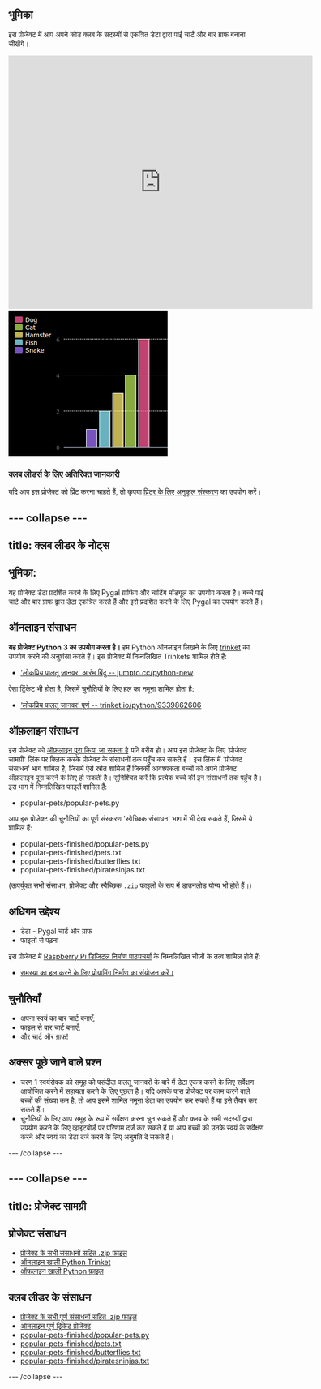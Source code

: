 ## भूमिका

इस प्रोजेक्ट में आप अपने कोड क्लब के सदस्यों से एकत्रित डेटा द्वारा पाई चार्ट और बार ग्राफ बनाना सीखेंगे।  

<div class="trinket">
  <iframe src="https://trinket.io/embed/python/70d24d92b8?outputOnly=true&start=result" width="600" height="500" frameborder="0" marginwidth="0" marginheight="0" allowfullscreen>
  </iframe>
  <img src="images/pets-finished.png">
</div>


### क्लब लीडर्स के लिए अतिरिक्त जानकारी

यदि आप इस प्रोजेक्ट को प्रिंट करना चाहते हैं, तो कृपया [प्रिंटर के लिए अनुकूल संस्करण](https://projects.raspberrypi.org/en/projects/popular-pets/print) का उपयोग करें।


--- collapse ---
---
title: क्लब लीडर के नोट्स
---


## भूमिका:
यह प्रोजेक्ट डेटा प्रदर्शित करने के लिए Pygal ग्राफिंग और चार्टिंग मॉड्यूल का उपयोग करता है। बच्चे पाई चार्ट और बार ग्राफ द्वारा डेटा एकत्रित करते हैं और इसे प्रदर्शित करने के लिए Pygal का उपयोग करते हैं।  

## ऑनलाइन संसाधन

__यह प्रोजेक्ट Python 3 का उपयोग करता है।__ हम Python ऑनलाइन लिखने के लिए [trinket](https://trinket.io/) का उपयोग करने की अनुशंसा करते हैं। इस प्रोजेक्ट में निम्नलिखित Trinkets शामिल होते हैं:

+ ['लोकप्रिय पालतू जानवर' आरंभ बिंदु -- jumpto.cc/python-new](http://jumpto.cc/python-new)

ऐसा ट्रिंकेट भी होता है, जिसमें चुनौतियों के लिए हल का नमूना शामिल होता है:

+ [‘लोकप्रिय पालतू जानवर’ पूर्ण -- trinket.io/python/9339862606](https://trinket.io/python/9339862606)

## ऑफ़लाइन संसाधन
इस प्रोजेक्ट को [ऑफ़लाइन पूरा किया जा सकता है](https://www.codeclubprojects.org/en-GB/resources/python-working-offline/) यदि वरीय हो। आप इस प्रोजेक्ट के लिए 'प्रोजेक्ट सामग्री' लिंक पर क्लिक करके प्रोजेक्ट के संसाधनों तक पहुँच कर सकते हैं। इस लिंक में 'प्रोजेक्ट संसाधन' भाग शामिल है, जिसमें ऐसे स्रोत शामिल हैं जिनकी आवश्यकता बच्चों को अपने प्रोजेक्ट ऑफ़लाइन पूरा करने के लिए हो सकती है। सुनिश्चित करें कि प्रत्येक बच्चे की इन संसाधनों तक पहुँच है। इस भाग में निम्नलिखित फाइलें शामिल हैं:

+ popular-pets/popular-pets.py

आप इस प्रोजेक्ट की चुनौतियों का पूर्ण संस्करण 'स्वैच्छिक संसाधन' भाग में भी देख सकते हैं, जिसमें ये शामिल हैं:

+ popular-pets-finished/popular-pets.py
+ popular-pets-finished/pets.txt
+ popular-pets-finished/butterflies.txt
+ popular-pets-finished/piratesinjas.txt

(ऊपर्युक्त सभी संसाधन, प्रोजेक्ट और स्वैच्छिक `.zip` फाइलों के रूप में डाउनलोड योग्य भी होते हैं।)

## अधिगम उद्देश्य
+ डेटा - Pygal चार्ट और ग्राफ
+ फाइलों से पढ़ना

इस प्रोजेक्ट में [Raspberry Pi डिजिटल निर्माण पाठ्यचर्या](http://rpf.io/curriculum) के निम्नलिखित चीज़ों के तत्व शामिल होते हैं:

+ [समस्या का हल करने के लिए प्रोग्रामिंग निर्माण का संयोजन करें।](https://www.raspberrypi.org/curriculum/programming/builder)

## चुनौतियाँ
+ अपना स्वयं का बार चार्ट बनाएँ;
+ फाइल से बार चार्ट बनाएँ;
+ और चार्ट और ग्राफ!

## अक्सर पूछे जाने वाले प्रश्न
+ चरण 1 स्वयंसेवक को समूह को पसंदीदा पालतू जानवरों के बारे में डेटा एकत्र करने के लिए सर्वेक्षण आयोजित करने में सहायता करने के लिए पूछता है। यदि आपके पास प्रोजेक्ट पर काम करने वाले बच्चों की संख्या कम है, तो आप इसमें शामिल नमूना डेटा का उपयोग कर सकते हैं या इसे तैयार कर सकते हैं।
+ चुनौतियों के लिए आप समूह के रूप में सर्वेक्षण करना चुन सकते हैं और क्लब के सभी सदस्यों द्वारा उपयोग करने के लिए व्हाइटबोर्ड पर परिणाम दर्ज कर सकते हैं या आप बच्चों को उनके स्वयं के सर्वेक्षण करने और स्वयं का डेटा दर्ज करने के लिए अनुमति दे सकते हैं।


--- /collapse ---


--- collapse ---
---
title: प्रोजेक्ट सामग्री
---
## प्रोजेक्ट संसाधन
* [प्रोजेक्ट के सभी संसाधनों सहित .zip फाइल](resources/popular-pets-project-resources.zip)
* [ऑनलाइन खाली Python Trinket](http://jumpto.cc/python-new)
* [ऑफ़लाइन खाली Python फ़ाइल](resources/new-new.py)

## क्लब लीडर के संसाधन
* [प्रोजेक्ट के सभी पूर्ण संसाधनों सहित .zip फाइल](resources/popular-pets-volunteer-resources.zip)
* [ऑनलाइन पूर्ण ट्रिंकेट प्रोजेक्ट](https://trinket.io/python/70d24d92b8)
* [popular-pets-finished/popular-pets.py](resources/popular-pets-finished-popular-pets.py)
* [popular-pets-finished/pets.txt](resources/popular-pets-finished-pets.txt)
* [popular-pets-finished/butterflies.txt](resources/popular-pets-finished-butterflies.txt)
* [popular-pets-finished/piratesninjas.txt](resources/popular-pets-finished-piratesninjas.txt)

--- /collapse ---
